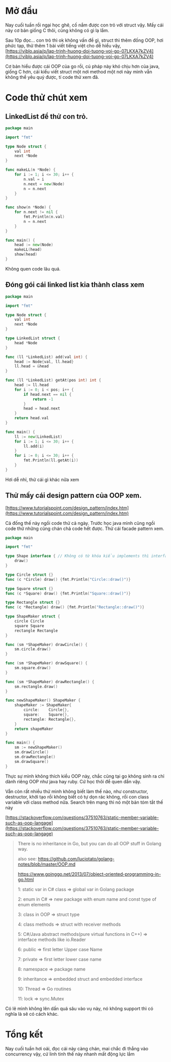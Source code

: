 # Mở đầu
Nay cuối tuần rồi ngại học ghê, cố nắm được con trỏ với struct vậy.
Mấy cái này cơ bản giống C thôi, cũng không có gì lạ lắm. 

Sau 10p đọc... con trỏ thì ok không vấn đề gì, struct thì thêm đống OOP, hơi phức tạp, thử thêm 1 bài viết tiếng việt cho dễ hiểu vậy, [https://viblo.asia/p/lap-trinh-huong-doi-tuong-voi-go-07LKXA7kZV4](https://viblo.asia/p/lap-trinh-huong-doi-tuong-voi-go-07LKXA7kZV4) 

Cơ bản hiểu được cái OOP của go rồi, cú pháp này khó chịu hơn của java, giống C hơn, cái kiểu viết struct một nơi method một nơi này mình vẫn không thể yêu quý được, tí code thử xem đã.
# Code thử chút xem
## LinkedList để thử con trỏ.

```go
package main

import "fmt"

type Node struct {
	val int
	next *Node
}

func makeLL(n *Node) {
	for i := 1; i <= 30; i++ {
		n.val = i
		n.next = new(Node)
		n = n.next
	}
}

func show(n *Node) {
	for n.next != nil {
		fmt.Println(n.val)
		n = n.next
	}
}

func main() {
	head := new(Node)
	makeLL(head)
	show(head)
}
```
Không quen code lâu quá.
## Đóng gói cái linked list kia thành class xem
```go
package main

import "fmt"

type Node struct {
	val int
	next *Node
}

type LinkedList struct {
	head *Node
}

func (ll *LinkedList) add(val int) {
	head := Node{val, ll.head}
	ll.head = &head
}

func (ll *LinkedList) getAt(pos int) int {
	head := ll.head
	for i := 0; i < pos; i++ {
		if head.next == nil {
			return -1
		}
		head = head.next
	}
	return head.val
}

func main() {
	ll := new(LinkedList)
	for i := 1; i <= 30; i++ {
		ll.add(i)
	}
	for i := 0; i <= 30; i++ {
		fmt.Println(ll.getAt(i))
	}
}
```
Hơi dễ nhỉ, thử cái gì khác nữa xem
## Thử mấy cái design pattern của OOP xem.
[https://www.tutorialspoint.com/design_pattern/index.htm](https://www.tutorialspoint.com/design_pattern/index.htm)

Cả đống thế này ngồi code thử cả ngày. Trước học java mình cũng ngồi code thử những cũng chán chả code hết được.
Thử cái facade pattern xem.
```go
package main

import "fmt"

type Shape interface { // Không có từ khóa kiểu implements thì interface dùng làm gì nhỉ, chưa hiểu lắm
	draw()
}

type Circle struct {}
func (c *Circle) draw() {fmt.Println("Circle::draw()")}

type Square struct {}
func (c *Square) draw() {fmt.Println("Square::draw()")}

type Rectangle struct {}
func (c *Rectangle) draw() {fmt.Println("Rectangle::draw()")}

type ShapeMaker struct {
	circle Circle
	square Square
	rectangle Rectangle
}

func (sm *ShapeMaker) drawCircle() {
	sm.circle.draw()
}

func (sm *ShapeMaker) drawSquare() {
	sm.square.draw()
}

func (sm *ShapeMaker) drawRectangle() {
	sm.rectangle.draw()
}

func newShapeMaker() ShapeMaker {
	shapeMaker := ShapeMaker{
		circle:    Circle{},
		square:    Square{},
		rectangle: Rectangle{},
	}
	return shapeMaker
}

func main() {
	sm := newShapeMaker()
	sm.drawCircle()
	sm.drawRectangle()
	sm.drawSquare()
}
```
Thực sự mình không thích kiểu OOP này, chắc cũng tại go không sinh ra chỉ dành riêng OOP như java hay ruby. Cứ học thôi để quen dần vậy.

Vẫn còn rất nhiều thứ mình không biết làm thế nào, như constructor, destructor, khởi tạo rồi không biết có tự dọn rác không, rồi con class variable với class method nữa. Search trên mạng thì nó một bản tóm tắt thế này


[https://stackoverflow.com/questions/37510763/static-member-variable-such-as-oop-langage](https://stackoverflow.com/questions/37510763/static-member-variable-such-as-oop-langage)
> There is no inheritance in Go, but you can do all OOP stuff in Golang way.
> 
> also see:
https://github.com/luciotato/golang-notes/blob/master/OOP.md 
> 
> https://www.goinggo.net/2013/07/object-oriented-programming-in-go.html
> 
> 1: static var in C# class => global var in Golang package
> 
> 2: enum in C# => new package with enum name and const type of enum elements
> 
> 3: class in OOP => struct type
> 
> 4: class methods => struct with receiver methods
> 
> 5: C#/Java abstract methods(pure virtual functions in C++) => interface methods like io.Reader
> 
> 6: public => first letter Upper case Name
> 
> 7: private => first letter lower case name
> 
> 8: namespace => package name
> 
> 9: inheritance => embedded struct and embedded interface
> 
> 10: Thread => Go routines
> 
> 11: lock => sync.Mutex


Có lẽ mình không lên dấn quá sâu vào vụ này, nó không support thì có nghĩa là sẽ có cách khác.
# Tổng kết
Nay cuối tuần hơi oải, đọc cái này càng chán, mai chắc đi thẳng vào concurrency vậy, cứ linh tinh thế này nhanh mất động lực lắm